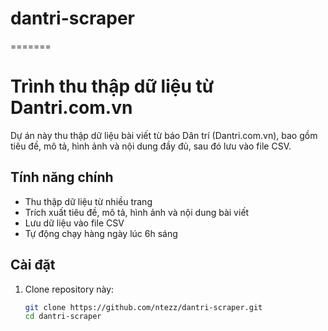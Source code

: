 # dantri-scraper
=======
# Trình thu thập dữ liệu từ Dantri.com.vn

Dự án này thu thập dữ liệu bài viết từ báo Dân trí (Dantri.com.vn), bao gồm tiêu đề, mô tả, hình ảnh và nội dung đầy đủ, sau đó lưu vào file CSV.

## Tính năng chính

- Thu thập dữ liệu từ nhiều trang
- Trích xuất tiêu đề, mô tả, hình ảnh và nội dung bài viết
- Lưu dữ liệu vào file CSV
- Tự động chạy hàng ngày lúc 6h sáng

## Cài đặt

1. Clone repository này:
   ```bash
   git clone https://github.com/ntezz/dantri-scraper.git
   cd dantri-scraper

